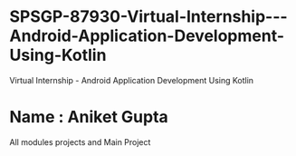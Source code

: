 # SPSGP-87930-Virtual-Internship---Android-Application-Development-Using-Kotlin
Virtual Internship - Android Application Development Using Kotlin

# Name : Aniket Gupta
All modules projects and Main Project

